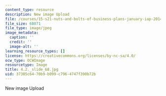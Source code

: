 ```yaml
---
content_type: resource
description: New image Upload
file: /courses/15-s21-nuts-and-bolts-of-business-plans-january-iap-2014/37305c6470b9b099c7964747f390b72b_4.2._slide_68.jpg
file_size: 68071
file_type: image/jpeg
image_metadata:
  caption: ''
  credit: ''
  image-alt: ''
learning_resource_types: []
license: https://creativecommons.org/licenses/by-nc-sa/4.0/
ocw_type: OCWImage
resourcetype: Image
title: 4.2._slide_68.jpg
uid: 37305c64-70b9-b099-c796-4747f390b72b
---
```

New image Upload